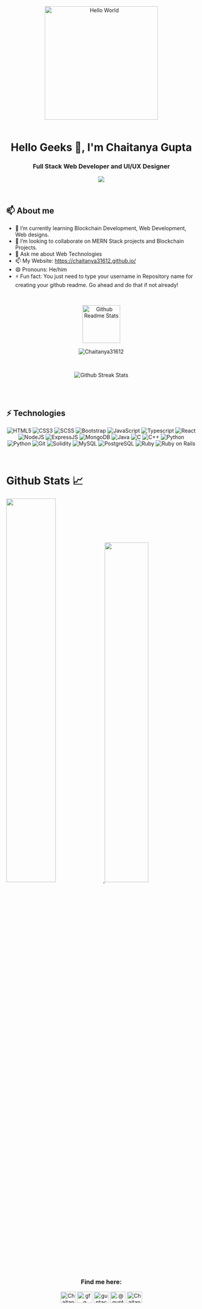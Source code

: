 <!--# Namaste 🙏-->
<div align="center">
<!-- <img src="https://miro.medium.com/max/1600/1*0KFB17_NGTPB0XWyc4BSgQ.jpeg" alt="Hello World"> -->
<img height="300px" src="https://media1.tenor.com/images/25de5ae4b3a35de905166d6a8cc92411/tenor.gif?itemid=13245309" alt="Hello World">
 
</div>

<br>

<h1 align="center">Hello Geeks 👋, I'm Chaitanya Gupta</h1>
<h3 align="center">Full Stack Web Developer and UI/UX Designer</h3>
<p align="center">
  <a href="https://github.com/DenverCoder1/readme-typing-svg"><img src="https://readme-typing-svg.herokuapp.com?lines=Full+Stack+Web+Developer;UI/UX+Designer;Blockchain+Developer;Software+Engineer;&center=true&width=500&height=50"></a>
</p>
<br>

<!-- Hello, I am [Chaitanya Gupta](https://www.linkedin.com/in/guptachaitanya/) I am a Full Stack Web Developer and web designer. I am fascinated by new technologies, trying every day to learn something new and exciting. Currently wishing to learn more and more exciting technologies and combine the knowledge into something useful and required by society. -->

<!-- <img align="right" width="200px" src="https://media.giphy.com/media/13HgwGsXF0aiGY/giphy.gif" alt="programming meme"> -->
 
<!--  <img align="right" width="150px" src="https://media.giphy.com/media/p4NLw3I4U0idi/giphy.gif" alt="gif"> -->
 

  ## 📫 About me
- 🌱 I’m currently learning Blockchain Development, Web Development, Web designs.
- 👯 I’m looking to collaborate on MERN Stack projects and Blockchain Projects.
- 💬 Ask me about Web Technologies
- 📫 My Website: https://chaitanya31612.github.io/
- 😄 Pronouns: He/him
- ⚡ Fun fact: You just need to type your username in Repository name for creating your github readme. Go ahead and do that if not already!

<br>

<p align="center">
 <img width="100px" src="https://res.cloudinary.com/anuraghazra/image/upload/v1594908242/logo_ccswme.svg" align="center" alt="Github Readme Stats" />
 <p align="center"> <img src="https://komarev.com/ghpvc/?username=Chaitanya31612" alt="Chaitanya31612"/> </p> 
</p>


<!--![](https://komarev.com/ghpvc/?username=Chaitanya31612)-->


<br>
<p align="center">
  
<!-- <img src="https://metrics.lecoq.io/Chaitanya31612" alt="Github Metrics"> -->
  
  
<img src="https://github-readme-streak-stats.herokuapp.com/?user=Chaitanya31612&theme=algolia" alt="Github Streak Stats">
  
</p>

<br><br>
## ⚡ Technologies

<p align="center">
<img alt="HTML5" src="https://img.shields.io/badge/html5%20-%23E34F26.svg?&style=for-the-badge&logo=html5&logoColor=white"/>
<img alt="CSS3" src="https://img.shields.io/badge/css3%20-%231572B6.svg?&style=for-the-badge&logo=css3&logoColor=white"/>
 <img alt="SCSS" src="https://img.shields.io/badge/sass%20-%231572B6.svg?&style=for-the-badge&logo=sass&logoColor=white"/>
 <img alt="Bootstrap" src="https://img.shields.io/badge/bootstrap%20-%231572B6.svg?&style=for-the-badge&logo=bootstrap&logoColor=white"/>
<img alt="JavaScript" src="https://img.shields.io/badge/javascript%20-%23323330.svg?&style=for-the-badge&logo=javascript&logoColor=%23F7DF1E"/>
 <img alt="Typescript" src="https://img.shields.io/badge/typescript%20-%23323330.svg?&style=for-the-badge&logo=typescript&logoColor=%23F7DF1E"/>
<img alt="React" src="https://img.shields.io/badge/react%20-%2320232a.svg?&style=for-the-badge&logo=react&logoColor=%2361DAFB"/>
<img alt="NodeJS" src="https://img.shields.io/badge/node.js%20-%2343853D.svg?&style=for-the-badge&logo=node.js&logoColor=white"/>
 <img alt="ExpressJS" src="https://img.shields.io/badge/express%20-%23323330.svg?&style=for-the-badge&logo=express&logoColor=%23F7DF1E"/>
<img alt="MongoDB" src ="https://img.shields.io/badge/MongoDB-%234ea94b.svg?&style=for-the-badge&logo=mongodb&logoColor=white"/>
<img alt="Java" src ="https://img.shields.io/badge/java%20-%23E34F26.svg?&style=for-the-badge&logo=java&logoColor=white"/>
<img alt="C" src="https://img.shields.io/badge/c%20-%2300599C.svg?&style=for-the-badge&logo=c&logoColor=white"/>
<img alt="C++" src="https://img.shields.io/badge/c++%20-%2300599C.svg?&style=for-the-badge&logo=c&logoColor=white"/>
<img alt="Python" src="https://img.shields.io/badge/python%20-%2300599C.svg?&style=for-the-badge&logo=python&logoColor=white"/>
<img alt="Python" src="https://img.shields.io/badge/python%20-%2314354C.svg?&style=for-the-badge&logo=python&logoColor=white"/>
<img alt="Git" src="https://img.shields.io/badge/git%20-%23E34F26.svg?&style=for-the-badge&logo=git&logoColor=white"/>
<img alt="Solidity" src="https://img.shields.io/badge/solidity%20-%2300599C.svg?&style=for-the-badge&logo=solidity&logoColor=white"/>
<img alt="MySQL" src="https://img.shields.io/badge/mysql%20-%2300599C.svg?&style=for-the-badge&logo=mysql&logoColor=white"/>
 <img alt="PostgreSQL" src="https://img.shields.io/badge/postgresql%20-%2300599C.svg?&style=for-the-badge&logo=postgresql&logoColor=white"/>
 <img alt="Ruby" src="https://img.shields.io/badge/ruby%20-%2300599C.svg?&style=for-the-badge&logo=ruby&logoColor=white"/>
 <img alt="Ruby on Rails" src="https://img.shields.io/badge/-Ruby%20on%20Rails-black?style=for-the-badge&logo=Ruby%20on%20Rails&logoColor=white"/>
<br/>
</p>

<br>

# Github Stats 📈

<a href="https://github.com/Chaitanya31612">
    <img src="https://github-readme-stats.vercel.app/api?username=Chaitanya31612&count_private=true&show_icons=true&hide_border=true&theme=algolia"
                    width="51%" />
</a>
<a href="https://github.com/Chaitanya31612?tab=repositories">
  <img src="https://github-readme-stats.vercel.app/api/top-langs/?username=Chaitanya31612&layout=compact&langs_count=10&hide_border=true&theme=algolia"
                    width="48%" />
</a>

<br><br>
<!-- ![Chaitanya](https://activity-graph.herokuapp.com/graph?username=Chaitanya31612&theme=react-dark&show_icons=true&count_private=true&area=true&hide_border=true) -->
<!--<img src="https://activity-graph.herokuapp.com/graph?username=Chaitanya31612&show_icons=true&count_private=true&area=true&hide_border=true" /> -->

<h3 align="center">Find me here:</h3>
<p align="center">
 <a href="https://www.leetcode.com/Chaitanya31612" target="blank"><img align="center" src="https://raw.githubusercontent.com/rahuldkjain/github-profile-readme-generator/master/src/images/icons/Social/leet-code.svg" alt="Chaitanya31612/" height="30" width="40" /></a>
<a href="https://auth.geeksforgeeks.org/user/guptachaitanya31/practice/" target="blank"><img align="center" src="https://raw.githubusercontent.com/rahuldkjain/github-profile-readme-generator/master/src/images/icons/Social/geeks-for-geeks.svg" alt="gfg" height="30" width="40" /></a>
 <a href="https://www.linkedin.com/in/guptachaitanya" target="blank"><img align="center" src="https://raw.githubusercontent.com/rahuldkjain/github-profile-readme-generator/master/src/images/icons/Social/linked-in-alt.svg" alt="guptachaitanya" height="30" width="40" /></a>
<a href="https://medium.com/@guptachaitanya31" target="blank"><img align="center" src="https://raw.githubusercontent.com/rahuldkjain/github-profile-readme-generator/master/src/images/icons/Social/medium.svg" alt="@guptachaitanya31" height="30" width="40" /></a>
<a href="https://twitter.com/Chaitan33456747" target="blank"><img align="center" src="https://raw.githubusercontent.com/rahuldkjain/github-profile-readme-generator/master/src/images/icons/Social/twitter.svg" alt="Chaitan33456747" height="30" width="40" /></a>
</p>

